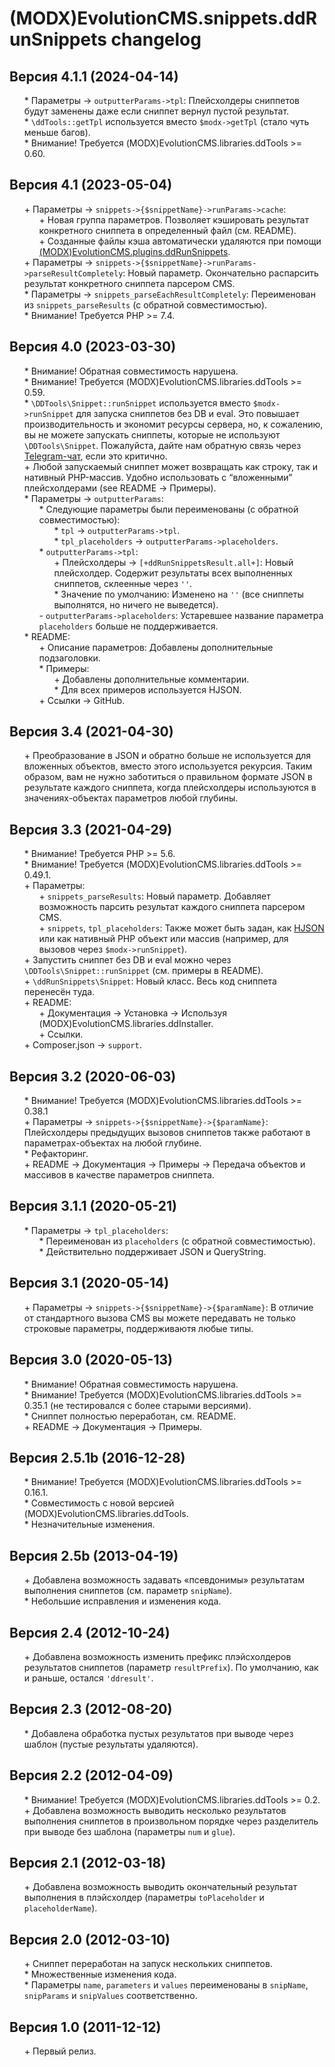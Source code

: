 # (MODX)EvolutionCMS.snippets.ddRunSnippets changelog


## Версия 4.1.1 (2024-04-14)
* \* Параметры → `outputterParams->tpl`: Плейсхолдеры сниппетов будут заменены даже если сниппет вернул пустой результат.
* \* `\ddTools::getTpl` используется вместо `$modx->getTpl` (стало чуть меньше багов).
* \* Внимание! Требуется (MODX)EvolutionCMS.libraries.ddTools >= 0.60.


## Версия 4.1 (2023-05-04)
* \+ Параметры → `snippets->{$snippetName}->runParams->cache`:
	* \+ Новая группа параметров. Позволяет кэшировать результат конкретного сниппета в определенный файл (см. README).
	* \+ Созданные файлы кэша автоматически удаляются при помощи [(MODX)EvolutionCMS.plugins.ddRunSnippets](https://github.com/DivanDesign/EvolutionCMS.plugins.ddRunSnippets).
* \+ Параметры → `snippets->{$snippetName}->runParams->parseResultCompletely`: Новый параметр. Окончательно распарсить результат конкретного сниппета парсером CMS.
* \* Параметры → `snippets_parseEachResultCompletely`: Переименован из `snippets_parseResults` (с обратной совместимостью).
* \* Внимание! Требуется PHP >= 7.4.


## Версия 4.0 (2023-03-30)
* \* Внимание! Обратная совместимость нарушена.
* \* Внимание! Требуется (MODX)EvolutionCMS.libraries.ddTools >= 0.59.
* \* `\DDTools\Snippet::runSnippet` используется вместо `$modx->runSnippet` для запуска сниппетов без DB и eval. Это повышает производительность и экономит ресурсы сервера, но, к сожалению, вы не можете запускать сниппеты, которые не используют `\DDTools\Snippet`. Пожалуйста, дайте нам обратную связь через [Telegram-чат](https://t.me/dd_code), если это критично.
* \+ Любой запускаемый сниппет может возвращать как строку, так и нативный PHP-массив. Удобно использовать с “вложенными” плейсхолдерами (see README → Примеры).
* \* Параметры → `outputterParams`:
	* \* Следующие параметры были переименованы (с обратной совместимостью):
		* \* `tpl` → `outputterParams->tpl`.
		* \* `tpl_placeholders` → `outputterParams->placeholders`.
	* \* `outputterParams->tpl`:
		* \+ Плейсхолдеры → `[+ddRunSnippetsResult.all+]`: Новый плейсхолдер. Содержит результаты всех выполненных сниппетов, склеенные через `''`.
		* \* Значение по умолчанию: Изменено на `''` (все сниппеты выполнятся, но ничего не выведется).
	* \- `outputterParams->placeholders`: Устаревшее название параметра `placeholders` больше не поддерживается.
* \* README:
	* \+ Описание параметров: Добавлены дополнительные подзаголовки.
	* \* Примеры:
		* \+ Добавлены дополнительные комментарии.
		* \* Для всех примеров используется HJSON.
	* \+ Ссылки → GitHub.


## Версия 3.4 (2021-04-30)
* \+ Преобразование в JSON и обратно больше не используется для вложенных объектов, вместо этого используется рекурсия. Таким образом, вам не нужно заботиться о правильном формате JSON в результате каждого сниппета, когда плейсхолдеры используются в значениях-объектах параметров любой глубины.


## Версия 3.3 (2021-04-29)
* \* Внимание! Требуется PHP >= 5.6.
* \* Внимание! Требуется (MODX)EvolutionCMS.libraries.ddTools >= 0.49.1.
* \+ Параметры:
	* \+ `snippets_parseResults`: Новый параметр. Добавляет возможность парсить результат каждого сниппета парсером CMS.
	* \+ `snippets`, `tpl_placeholders`: Также может быть задан, как [HJSON](https://hjson.github.io/) или как нативный PHP объект или массив (например, для вызовов через `$modx->runSnippet`).
* \+ Запустить сниппет без DB и eval можно через `\DDTools\Snippet::runSnippet` (см. примеры в README).
* \+ `\ddRunSnippets\Snippet`: Новый класс. Весь код сниппета перенесён туда.
* \+ README:
	* \+ Документация → Установка → Используя (MODX)EvolutionCMS.libraries.ddInstaller.
	* \+ Ссылки.
* \+ Composer.json → `support`.


## Версия 3.2 (2020-06-03)
* \* Внимание! Требуется (MODX)EvolutionCMS.libraries.ddTools >= 0.38.1
* \+ Параметры → `snippets->{$snippetName}->{$paramName}`: Плейсхолдеры предыдущих вызовов сниппетов также работают в параметрах-объектах на любой глубине.
* \* Рефакторинг.
* \+ README → Документация → Примеры → Передача объектов и массивов в качестве параметров сниппета.


## Версия 3.1.1 (2020-05-21)
* \* Параметры → `tpl_placeholders`:
	* \* Переименован из `placeholders` (с обратной совместимостью).
	* \* Действительно поддерживает JSON и QueryString.


## Версия 3.1 (2020-05-14)
* \+ Параметры → `snippets->{$snippetName}->{$paramName}`: В отличие от стандартного вызова CMS вы можете передавать не только строковые параметры, поддерживаютя любые типы.


## Версия 3.0 (2020-05-13)
* \* Внимание! Обратная совместимость нарушена.
* \* Внимание! Требуется (MODX)EvolutionCMS.libraries.ddTools >= 0.35.1 (не тестировался с более старыми версиями).
* \* Сниппет полностью переработан, см. README.
* \+ README → Документация → Примеры.


## Версия 2.5.1b (2016-12-28)
* \* Внимание! Требуется (MODX)EvolutionCMS.libraries.ddTools >= 0.16.1.
* \* Совместимость с новой версией (MODX)EvolutionCMS.libraries.ddTools.
* \* Незначительные изменения.


## Версия 2.5b (2013-04-19)
* \+ Добавлена возможность задавать «псевдонимы» результатам выполнения сниппетов (см. параметр `snipName`).
* \* Небольшие исправления и изменения кода.


## Версия 2.4 (2012-10-24)
* \+ Добавлена возможность изменить префикс плэйсхолдеров результатов сниппетов (параметр `resultPrefix`). По умолчанию, как и раньше, остался `'ddresult'`.


## Версия 2.3 (2012-08-20)
* \* Добавлена обработка пустых результатов при выводе через шаблон (пустые результаты удаляются).


## Версия 2.2 (2012-04-09)
* \* Внимание! Требуется (MODX)EvolutionCMS.libraries.ddTools >= 0.2.
* \+ Добавлена возможность выводить несколько результатов выполнения сниппетов в произвольном порядке через разделитель при выводе без шаблона (параметры `num` и `glue`).


## Версия 2.1 (2012-03-18)
* \+ Добавлена возможность выводить окончательный результат выполнения в плэйсхолдер (параметры `toPlaceholder` и `placeholderName`).


## Версия 2.0 (2012-03-10)
* \+ Сниппет переработан на запуск нескольких сниппетов.
* \* Множественные изменения кода.
* \* Параметры `name`, `parameters` и `values` переименованы в `snipName`, `snipParams` и `snipValues` соответственно.


## Версия 1.0 (2011-12-12)
* \+ Первый релиз.


<link rel="stylesheet" type="text/css" href="https://raw.githack.com/DivanDesign/CSS.ddMarkdown/master/style.min.css" />
<style>ul{list-style:none;}</style>